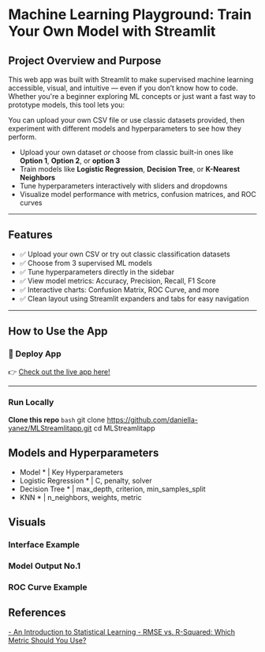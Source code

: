 # Machine Learning Playground: Train Your Own Model with Streamlit


## Project Overview and Purpose
This web app was built with Streamlit to make supervised machine learning accessible, visual, and intuitive — even if you don’t know how to code. Whether you're a beginner exploring ML concepts or just want a fast way to prototype models, this tool lets you:

You can upload your own CSV file or use classic datasets provided, then experiment with different models and hyperparameters to see how they perform.

- Upload your own dataset *or* choose from classic built-in ones like **Option 1**, **Option 2**, or **option 3**
- Train models like **Logistic Regression**, **Decision Tree**, or **K-Nearest Neighbors**
- Tune hyperparameters interactively with sliders and dropdowns
- Visualize model performance with metrics, confusion matrices, and ROC curves

---

## Features

- ✅ Upload your own CSV or try out classic classification datasets  
- ✅ Choose from 3 supervised ML models  
- ✅ Tune hyperparameters directly in the sidebar  
- ✅ View model metrics: Accuracy, Precision, Recall, F1 Score  
- ✅ Interactive charts: Confusion Matrix, ROC Curve, and more  
- ✅ Clean layout using Streamlit expanders and tabs for easy navigation  

---

## How to Use the App
### 🔗 Deploy App
👉 [Check out the live app here!](https://daniella-yanez-hynqnvufsbjcmb8e9ewipq.streamlit.app/)

---

### Run Locally
**Clone this repo**
```bash```
git clone https://github.com/daniella-yanez/MLStreamlitapp.git
cd MLStreamlitapp

## Models and Hyperparameters

* Model * | Key Hyperparameters
* Logistic Regression * | C, penalty, solver
* Decision Tree * | max_depth, criterion, min_samples_split
* KNN * | n_neighbors, weights, metric

## Visuals
### Interface Example

### Model Output No.1

### ROC Curve Example


## References
[- An Introduction to Statistical Learning ]([url](https://www.statlearning.com/))
[- RMSE vs. R-Squared: Which Metric Should You Use?]([url](https://www.statology.org/rmse-vs-r-squared/))
